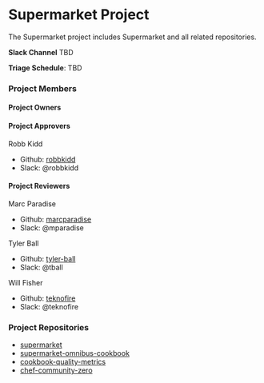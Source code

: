 # Supermarket Project

The Supermarket project includes Supermarket and all related repositories.

**Slack Channel** TBD

**Triage Schedule**: TBD

### Project Members

#### Project Owners

#### Project Approvers

Robb Kidd
  - Github: [robbkidd](https://github.com/robbkidd)
  - Slack: @robbkidd

#### Project Reviewers

Marc Paradise
  - Github: [marcparadise](https://github.com/marcparadise)
  - Slack: @mparadise

Tyler Ball
  - Github: [tyler-ball](https://github.com/tyler-ball)
  - Slack: @tball

Will Fisher
  - Github: [teknofire](https://github.com/teknofire)
  - Slack: @teknofire

### Project Repositories

- [supermarket](https://github.com/chef/supermarket)
- [supermarket-omnibus-cookbook](https://github.com/chef-cookbooks/supermarket-omnibus-cookbook)
- [cookbook-quality-metrics](https://github.com/chef-cookbooks/cookbook-quality-metrics)
- [chef-community-zero](https://github.com/chef/chef-community-zero)
